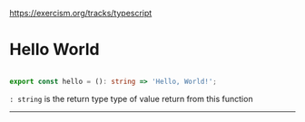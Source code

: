 


<https://exercism.org/tracks/typescript>



# Hello World

```typescript

export const hello = (): string => 'Hello, World!';

```

`: string` is the return type
type of value return from this function



---

